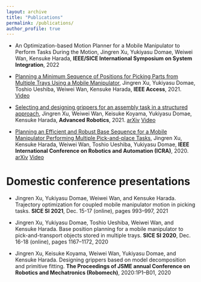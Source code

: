 ```yaml
---
layout: archive
title: "Publications"
permalink: /publications/
author_profile: true
---
```


* An Optimization-based Motion Planner for a Mobile Manipulator to Perform Tasks During the Motion, Jingren Xu, Yukiyasu Domae, Weiwei Wan, Kensuke Harada, **IEEE/SICE International Symposium on System Integration**, 2022

* [Planning a Minimum Sequence of Positions for Picking Parts from Multiple Trays Using a Mobile Manipulator](https://ieeexplore.ieee.org/abstract/document/9648361), Jingren Xu, Yukiyasu Domae, Toshio Ueshiba, Weiwei Wan, Kensuke Harada, **IEEE Access**, 2021. [Video](https://www.youtube.com/watch?v=JNww18l13dI)
  
* [Selecting and designing grippers for an assembly task in a structured approach](https://www.tandfonline.com/doi/abs/10.1080/01691864.2020.1870047), Jingren Xu, Weiwei Wan, Keisuke Koyama, Yukiyasu Domae, Kensuke Harada, **Advanced Robotics**, 2021. [arXiv](https://arxiv.org/abs/2003.04087) [Video](https://www.youtube.com/watch?v=XeGymNUpB84)

* [Planning an Efficient and Robust Base Sequence for a Mobile Manipulator Performing Multiple Pick-and-place Tasks](https://ieeexplore.ieee.org/abstract/document/9196999), Jingren Xu, Kensuke Harada, Weiwei Wan, Toshio Ueshiba, Yukiyasu Domae, **IEEE International Conference on Robotics and Automation (ICRA)**, 2020. [arXiv](https://arxiv.org/abs/2001.08042) [Video](https://www.youtube.com/watch?v=rEgFJe4m0q4)


Domestic conference presentations
======
* Jingren Xu, Yukiyasu Domae, Weiwei Wan, and Kensuke Harada. Trajectory optimization for coupled mobile manipulator motion in picking tasks. **SICE SI 2021**, Dec. 15-17 (online), pages 993–997, 2021

* Jingren Xu, Yukiyasu Domae, Toshio Ueshiba, Weiwei Wan, and Kensuke Harada. Base position planning for a mobile manipulator to pick-and-transport objects stored in multiple trays. **SICE SI 2020**, Dec. 16-18 (online), pages 1167–1172, 2020

* Jingren Xu, Keisuke Koyama, Weiwei Wan, Yukiyasu Domae, and Kensuke Harada. Designing grippers based on model decomposition and primitive fitting. **The Proceedings of JSME annual Conference on Robotics and Mechatronics (Robomech)**, 2020:1P1–B01, 2020
